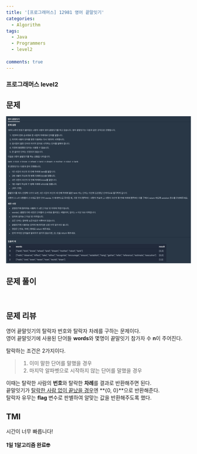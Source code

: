 ```yaml
---
title: '[프로그래머스] 12981 영어 끝말잇기'
categories:
  - Algorithm
tags:
  - Java
  - Programmers
  - level2

comments: true 
---
```

### 프로그래머스 level2

## 문제
 <a href="/assets/images/P12981.png"><img src="/assets/images/P12981.png"></a>
 <br/>

## 문제 풀이
<script src="https://gist.github.com/kyeahen/bb942a98fd934bc4b5118c0d9052689c.js"></script>
<br/>

## 문제 리뷰

영어 끝말잇기의 탈락자 번호와 탈락자 차례를 구하는 문제이다. <br>
영어 끝말잇기에 사용된 단어들 **words**와 몇명이 끝말잇기 참가자 수 **n**이 주어진다. <br>

탈락하는 조건은 2가지이다. <br>
> 1. 이미 말한 단어를 말했을 경우 <br>
> 2. 마지막 알파벳으로 시작하지 않는 단어를 말했을 경우 <br>

이때는 탈락한 사람의 **번호**와 탈락한 **차례**를 결과로 반환해주면 된다. <br>
끝말잇기가 <u>탈락한 사람 없이 끝났을 경우</u>엔 **{0, 0}**으로 반환해준다. <br>
탈락자 유무는 **flag** 변수로 판별하여 알맞는 값을 반환해주도록 했다. 

## TMI

시간이 너무 빠릅니다!<br>
<br/>
**1일 1알고리즘 완료🤓**


